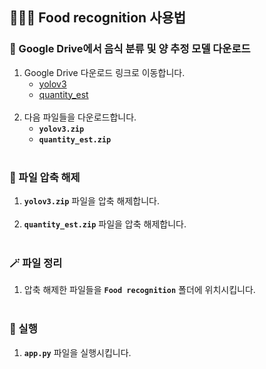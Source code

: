 ## 🧑🏼‍🍳 Food recognition 사용법

### 🔗 Google Drive에서 음식 분류 및 양 추정 모델 다운로드
1. Google Drive 다운로드 링크로 이동합니다.  
   - [yolov3](https://drive.google.com/file/d/1DRJElnJSbhlmeyZ85NXpsqBcewgnrbcF/view?usp=sharing)
   - [quantity_est](https://drive.google.com/file/d/1QKwV2J-6kdMC6_h0L9kkJ0ueRWYmVMCi/view?usp=drive_link) <br><br>
2. 다음 파일들을 다운로드합니다.
   - **`yolov3.zip`**
   - **`quantity_est.zip`** <br><br>

### 🚦 파일 압축 해제
1. **`yolov3.zip`** 파일을 압축 해제합니다. <br><br>
2. **`quantity_est.zip`** 파일을 압축 해제합니다. <br><br>

### 🪄 파일 정리
1. 압축 해제한 파일들을 **`Food recognition`** 폴더에 위치시킵니다. <br><br>

### 🚀 실행
1. **`app.py`** 파일을 실행시킵니다.
